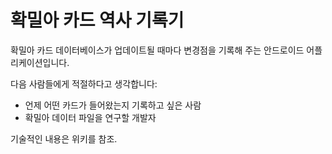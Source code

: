 확밀아 카드 역사 기록기
=======================
확밀아 카드 데이터베이스가 업데이트될 때마다 변경점을 기록해 주는 안드로이드 어플리케이션입니다.

다음 사람들에게 적절하다고 생각합니다:
* 언제 어떤 카드가 들어왔는지 기록하고 싶은 사람
* 확밀아 데이터 파일을 연구할 개발자

기술적인 내용은 위키를 참조.

